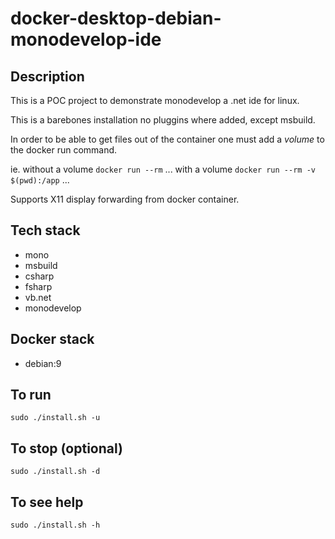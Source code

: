 # docker-desktop-debian-monodevelop-ide

## Description
This is a POC project to demonstrate monodevelop a .net ide for linux.

This is a barebones installation no pluggins where added, except msbuild.

In order to be able to get files out of the container one must add a *volume* to the docker run command.

ie.
without a volume
`docker run --rm` ...
with a volume
`docker run --rm -v $(pwd):/app` ...

Supports X11 display forwarding from docker container.

## Tech stack
- mono
- msbuild
- csharp
- fsharp
- vb.net
- monodevelop

## Docker stack
- debian:9

## To run
`sudo ./install.sh -u`

## To stop (optional)
`sudo ./install.sh -d`

## To see help
`sudo ./install.sh -h`